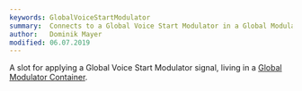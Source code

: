```yaml
---
keywords: GlobalVoiceStartModulator
summary:  Connects to a Global Voice Start Modulator in a Global Modulator Container
author:   Dominik Mayer
modified: 06.07.2019
---
```


A slot for applying a Global Voice Start Modulator signal, living in a [Global Modulator Container](/hise-modules/sound-generators/list/globalmodulatorcontainer).